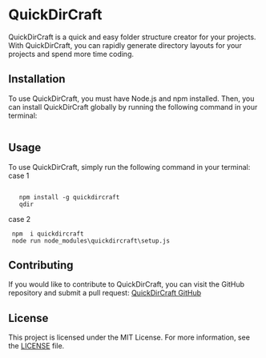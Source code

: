 
# QuickDirCraft

QuickDirCraft is a quick and easy folder structure creator for your projects. With QuickDirCraft, you can rapidly generate directory layouts for your projects and spend more time coding.

## Installation

To use QuickDirCraft, you must have Node.js and npm installed. Then, you can install QuickDirCraft globally by running the following command in your terminal:

```

```

## Usage

To use QuickDirCraft, simply run the following command in your terminal:
case 1
```

   npm install -g quickdircraft
   qdir
```
case 2
```
 npm  i quickdircraft
 node run node_modules\quickdircraft\setup.js
```



## Contributing

If you would like to contribute to QuickDirCraft, you can visit the GitHub repository and submit a pull request: [QuickDirCraft GitHub](https://github.com/elnurbaxsiyev/quickdircraft)

## License

This project is licensed under the MIT License. For more information, see the [LICENSE](LICENSE) file.


  
